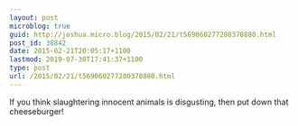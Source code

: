 ```yaml
---
layout: post
microblog: true
guid: http://joshua.micro.blog/2015/02/21/t569060277280378880.html
post_id: 38842
date: 2015-02-21T20:05:17+1100
lastmod: 2019-07-30T17:41:37+1100
type: post
url: /2015/02/21/t569060277280378880.html
---
```

If you think slaughtering innocent animals is disgusting, then put down that cheeseburger!
